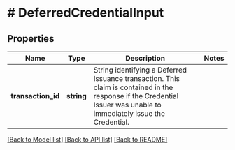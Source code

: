 # # DeferredCredentialInput

## Properties

| Name               | Type       | Description                                                                                                                                                          | Notes |
| ------------------ | ---------- | -------------------------------------------------------------------------------------------------------------------------------------------------------------------- | ----- |
| **transaction_id** | **string** | String identifying a Deferred Issuance transaction. This claim is contained in the response if the Credential Issuer was unable to immediately issue the Credential. |

[[Back to Model list]](../../README.md#models) [[Back to API list]](../../README.md#endpoints) [[Back to README]](../../README.md)
